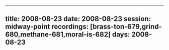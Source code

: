 
---
title: 2008-08-23
date:  2008-08-23
session: midway-point
recordings: [brass-ton-679,grind-680,methane-681,moral-is-682]
days: 2008-08-23
---
